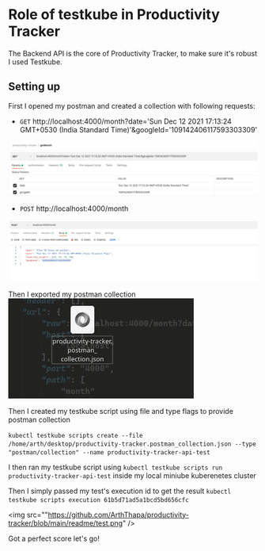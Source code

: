 # Role of testkube in Productivity Tracker

The Backend API is the core of Productivity Tracker, to make sure it's robust I used Testkube.

## Setting up

First I opened my postman and created a collection with following requests:
- `GET` http://localhost:4000/month?date='Sun Dec 12 2021 17:13:24 GMT+0530 (India Standard Time)'&googleId='109142406117593303309'
<img src="https://github.com/ArthThapa/productivity-tracker/blob/main/readme/getMonth.png"/>

- `POST` http://localhost:4000/month
<img src="https://github.com/ArthThapa/productivity-tracker/blob/main/readme/postMonth.png" />

Then I exported my postman collection
<br>
<img src="https://github.com/ArthThapa/productivity-tracker/blob/main/readme/json.png" />

Then I created my testkube script using file and type flags to provide postman collection

```kubectl testkube scripts create --file /home/arth/desktop/productivity-tracker.postman_collection.json --type "postman/collection" --name productivity-tracker-api-test```

I then ran my testkube script using 
`kubectl testkube scripts run productivity-tracker-api-test` 
inside my local miniube kuberenetes cluster

Then I simply passed my test's execution id to get the result
`kubectl testkube scripts execution 61b5d71ad5a1bcd5bd656cfc`

<img src=""https://github.com/ArthThapa/productivity-tracker/blob/main/readme/test.png" />

Got a perfect score let's go!




